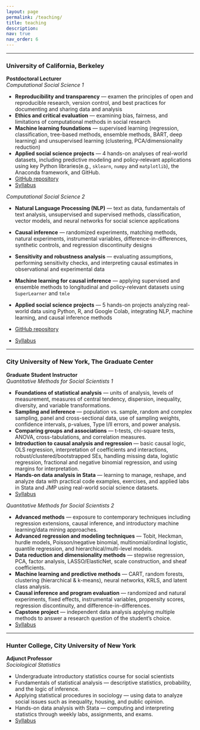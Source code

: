 ```yaml
---
layout: page
permalink: /teaching/
title: teaching
description: 
nav: true
nav_order: 6
---
```


---
### University of California, Berkeley  
**Postdoctoral Lecturer**  
*Computational Social Science 1*
- **Reproducibility and transparency** — examen the principles of open and reproducible research, version control, and best practices for documenting and sharing data and analysis 
- **Ethics and critical evaluation** — examining bias, fairness, and limitations of computational methods in social research
- **Machine learning foundations** — supervised learning (regression, classification, tree-based methods, ensemble methods, BART, deep learning) and unsupervised learning (clustering, PCA/dimensionality reduction)
- **Applied social science projects** — 4 hands-on analyses of real-world datasets, including predictive modeling and policy-relevant applications using key Python libraries(e.g., `sklearn`, `numpy` and `matplotlib`), the Anaconda framework, and GitHub.
- [GitHub repository](https://github.com/kaseyzapatka/Computational-Social-Science-Training-Program)
- [Syllabus](https://drive.google.com/file/d/1nXeo7ZG0ZGJXFraiG0SP0vWig9SI3tuv/view?usp=sharing)


*Computational Social Science 2*
- **Natural Language Processing (NLP)** — text as data, fundamentals of text analysis, unsupervised and supervised methods, classification, vector models, and neural networks for social science applications
- **Causal inference** — randomized experiments, matching methods, natural experiments, instrumental variables, difference-in-differences, synthetic controls, and regression discontinuity designs
- **Sensitivity and robustness analysis** — evaluating assumptions, performing sensitivity checks, and interpreting causal estimates in observational and experimental data
- **Machine learning for causal inference** — applying supervised and ensemble methods to longitudinal and policy-relevant datasets using `SuperLearner` and `tmle`
- **Applied social science projects** — 5 hands-on projects analyzing real-world data using Python, R, and Google Colab, integrating NLP, machine learning, and causal inference methods

- [GitHub repository](https://github.com/kaseyzapatka/Computational-Social-Science-Training-Program)
- [Syllabus](https://drive.google.com/file/d/1uCAtV34RTi3vDbrpE3V9fW22KtAHKPmN/view?usp=sharing)

---

### City University of New York, The Graduate Center  
**Graduate Student Instructor**  
*Quantitative Methods for Social Scientists 1*

- **Foundations of statistical analysis** — units of analysis, levels of measurement, measures of central tendency, dispersion, inequality, diversity, and variable transformations.  
- **Sampling and inference** — population vs. sample, random and complex sampling, panel and cross-sectional data, use of sampling weights, confidence intervals, p-values, Type I/II errors, and power analysis.  
- **Comparing groups and associations** — t-tests, chi-square tests, ANOVA, cross-tabulations, and correlation measures.  
- **Introduction to causal analysis and regression** — basic causal logic, OLS regression, interpretation of coefficients and interactions, robust/clustered/bootstrapped SEs, handling missing data, logistic regression, fractional and negative binomial regression, and using margins for interpretation.  
- **Hands-on data analysis in Stata** — learning to manage, reshape, and analyze data with practical code examples, exercises, and applied labs in Stata and JMP using real-world social science datasets.  
- [Syllabus](https://drive.google.com/file/d/1OKsHg-BnJJZqdjVwvvT0JHBTxbNCt-zh/view?usp=sharing)

*Quantitative Methods for Social Scientists 2*

- **Advanced methods** — exposure to contemporary techniques including regression extensions, causal inference, and introductory machine learning/data mining approaches.  
- **Advanced regression and modeling techniques** — Tobit, Heckman, hurdle models, Poisson/negative binomial, multinomial/ordinal logistic, quantile regression, and hierarchical/multi-level models.  
- **Data reduction and dimensionality methods** — stepwise regression, PCA, factor analysis, LASSO/ElasticNet, scale construction, and sheaf coefficients.  
- **Machine learning and predictive methods** — CART, random forests, clustering (hierarchical & k-means), neural networks, KRLS, and latent class analysis.  
- **Causal inference and program evaluation** — randomized and natural experiments, fixed effects, instrumental variables, propensity scores, regression discontinuity, and difference-in-differences.  
- **Capstone project** — independent data analysis applying multiple methods to answer a research question of the student’s choice.  
- [Syllabus](https://drive.google.com/file/d/15q4Svy76J3-cqxc4-b9UVfCX4fnKpcvg/view?usp=sharing)


---

### Hunter College, City University of New York  
**Adjunct Professor**  
*Sociological Statistics*  

- Undergraduate introductory statistics course for social scientists  
- Fundamentals of statistical analysis — descriptive statistics, probability, and the logic of inference.
- Applying statistical procedures in sociology — using data to analyze social issues such as inequality, housing, and public opinion.
- Hands-on data analysis with Stata — computing and interpreting statistics through weekly labs, assignments, and exams.
- [Syllabus](https://drive.google.com/file/d/1vVAGoJttu5hj_0BbYwzT40peRBsqyczD/view?usp=sharing)
